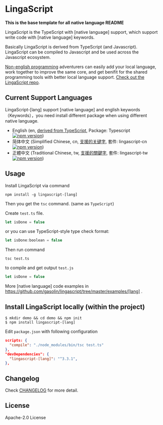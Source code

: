 # LingaScript

**This is the base template for all native language README**

LingaScript is the TypeScript with [native language] support, which support write code with [native language] keywords.

Basically LingaScript is derived from TypeScript (and Javascript). LingaScript can be compiled to Javascript and be used across the Javascript ecosystem.

[Non-english programming](https://en.wikipedia.org/wiki/Non-English-based_programming_languages) adventurers can easily add your local language, work together to improve the same core, and get benifit for the shared programming tools with better local language support. [Check out the LingaScript repo](https://github.com/gasolin/lingascript/).


## Current Support Languages

LingaScript-[lang] support [native language] and english keywords（Keywords），you need install different package when using different native language.

- English (en, [derived from TypeScript](http://www.typescriptlang.org/docs/handbook/typescript-in-5-minutes.html), Package: Typescript [![npm version](https://img.shields.io/npm/v/typescript.svg)](https://www.npmjs.com/package/typescript))
- 简体中文 (Simplified Chinese, cn, [支援的关键字](https://github.com/gasolin/lingascript/blob/master/src/cn/language.ts), 套件: lingascript-cn [![npm version](https://img.shields.io/npm/v/lingascript-cn.svg)](https://www.npmjs.com/package/lingascript-cn))
- 正體中文 (Traditional Chinese, tw, [支援的關鍵字](https://github.com/gasolin/lingascript/blob/master/src/tw/language.ts), 套件: lingascript-tw [![npm version](https://img.shields.io/npm/v/lingascript-tw.svg)](https://www.npmjs.com/package/lingascript-tw))


## Usage

Install LingaScript via command

```
npm install -g lingascript-[lang]
```

Then you get the `tsc` command. (same as  `TypeScript`)

Create `test.ts` file.

```js
let isDone = false
```

or you can use TypeScript-style type check format:

```js
let isDone:boolean = false
```

Then run command

```
tsc test.ts
```

to compile and get output `test.js`

```js
let isDone = false
```

More [native language] code examples in https://github.com/gasolin/lingascript/tree/master/examples/[lang] .


## Install LingaScript locally (within the project)

```
$ mkdir demo && cd demo && npm init
$ npm install lingascript-[lang]
```

Edit `package.json` with following configuration

```json
scripts: {
  "compile": "./node_modules/bin/tsc test.ts"
},
"devDependencies": {
  "lingascript-[lang]": "^3.3.1",
},
```


## Changelog

Check [CHANGELOG](https://github.com/gasolin/lingascript/blob/master/CHANGELOG.md) for more detail.


## License

Apache-2.0 License
